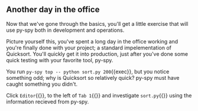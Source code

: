 ## Another day in the office
Now that we've gone through the basics, you'll get a little exercise that will use py-spy both in development and operations.

Picture yourself this, you've spent a long day in the office working and you're finally done with your project; a standard impelementation of Quicksort. You'll quickly get it into production, just after you've done some quick testing with your favorite tool, py-spy.

You run `py-spy top -- python sort.py 200`{{exec}}, but you notice something odd; why is Quicksort so relatively quick?
py-spy must have caught something you didn't. 

Click `Editor`{{}}, to the left of `Tab 1`{{}} and investigate `sort.py`{{}} using the information recieved from py-spy.